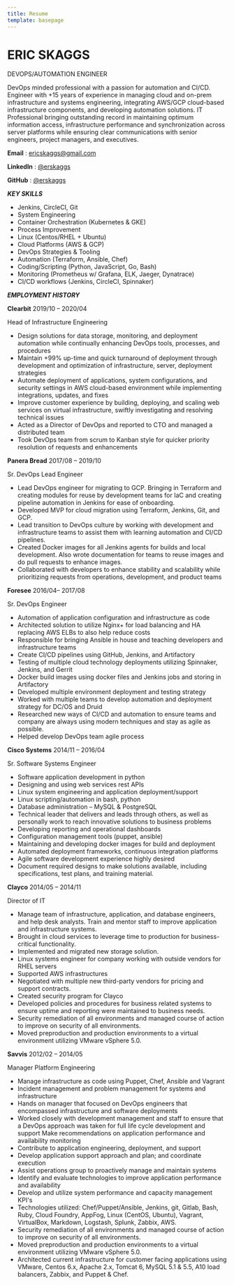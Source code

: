 ```yaml
---
title: Resume
template: basepage
---
```


# ERIC SKAGGS
DEVOPS/AUTOMATION ENGINEER

DevOps minded professional with a passion for automation and CI/CD. Engineer with +15 years of experience in managing cloud and on-prem infrastructure and systems engineering, integrating AWS/GCP cloud-based infrastructure components, and developing automation solutions. IT Professional bringing outstanding record in maintaining optimum information access, infrastructure performance and synchronization across server platforms while ensuring clear communications with senior engineers, project managers, and executives.

**Email** : ericskaggs@gmail.com

**LinkedIn** : [@erskaggs](https://www.linkedin.com/in/erskaggs/)

**GitHub** : [@erskaggs](https://github.com/erskaggs)

***KEY SKILLS***

- Jenkins, CircleCI, Git
- System Engineering
- Container Orchestration (Kubernetes &amp; GKE)
- Process Improvement
- Linux (Centos/RHEL + Ubuntu)
- Cloud Platforms (AWS &amp; GCP)
- DevOps Strategies &amp; Tooling
- Automation (Terraform, Ansible, Chef)
- Coding/Scripting (Python, JavaScript, Go, Bash)
- Monitoring (Prometheus w/ Grafana, ELK, Jaeger, Dynatrace)
- CI/CD workflows (Jenkins, CircleCI, Spinnaker)

***EMPLOYMENT HISTORY***

**Clearbit** 2019/10 – 2020/04

Head of Infrastructure Engineering

- Design solutions for data storage, monitoring, and deployment automation while continually enhancing DevOps tools, processes, and procedures
- Maintain +99% up-time and quick turnaround of deployment through development and optimization of infrastructure, server, deployment strategies
- Automate deployment of applications, system configurations, and security settings in AWS cloud-based environment while implementing integrations, updates, and fixes
- Improve customer experience by building, deploying, and scaling web services on virtual infrastructure, swiftly investigating and resolving technical issues
- Acted as a Director of DevOps and reported to CTO and managed a distributed team
- Took DevOps team from scrum to Kanban style for quicker priority resolution of requests and enhancements

**Panera Bread** 2017/08 – 2019/10

Sr. DevOps Lead Engineer

- Lead DevOps engineer for migrating to GCP. Bringing in Terraform and creating modules for reuse by development teams for IaC and creating pipeline automation in Jenkins for ease of onboarding.
- Developed MVP for cloud migration using Terraform, Jenkins, Git, and GCP.
- Lead transition to DevOps culture by working with development and infrastructure teams to assist them with learning automation and CI/CD pipelines.
- Created Docker images for all Jenkins agents for builds and local development. Also wrote documentation for teams to reuse images and do pull requests to enhance images.
- Collaborated with developers to enhance stability and scalability while prioritizing requests from operations, development, and product teams

**Foresee** 2016/04– 2017/08

Sr. DevOps Engineer

- Automation of application configuration and infrastructure as code
- Architected solution to utilize Nginx+ for load balancing and HA replacing AWS ELBs to also help reduce costs
- Responsible for bringing Ansible in house and teaching developers and infrastructure teams
- Create CI/CD pipelines using GitHub, Jenkins, and Artifactory
- Testing of multiple cloud technology deployments utilizing Spinnaker, Jenkins, and Gerrit
- Docker build images using docker files and Jenkins jobs and storing in Artifactory
- Developed multiple environment deployment and testing strategy
- Worked with multiple teams to develop automation and deployment strategy for DC/OS and Druid
- Researched new ways of CI/CD and automation to ensure teams and company are always using modern techniques and stay as agile as possible.
- Helped develop DevOps team agile process

**Cisco Systems** 2014/11 – 2016/04

Sr. Software Systems Engineer

- Software application development in python
- Designing and using web services rest APIs
- Linux system engineering and application deployment/support
- Linux scripting/automation in bash, python
- Database administration – MySQL &amp; PostgreSQL
- Technical leader that delivers and leads through others, as well as personally work to reach innovative solutions to business problems
- Developing reporting and operational dashboards
- Configuration management tools (puppet, ansible)
- Maintaining and developing docker images for build and deployment
- Automated deployment frameworks, continuous integration platforms
- Agile software development experience highly desired
- Document required designs to make solutions available, including specifications, test plans, and training material.

**Clayco** 2014/05 – 2014/11

Director of IT

- Manage team of infrastructure, application, and database engineers, and help desk analysts. Train and mentor staff to improve application and infrastructure systems.
- Brought in cloud services to leverage time to production for business-critical functionality.
- Implemented and migrated new storage solution.
- Linux systems engineer for company working with outside vendors for RHEL servers
- Supported AWS infrastructures
- Negotiated with multiple new third-party vendors for pricing and support contracts.
- Created security program for Clayco
- Developed policies and procedures for business related systems to ensure uptime and reporting were maintained to business needs.
- Security remediation of all environments and managed course of action to improve on security of all environments.
- Moved preproduction and production environments to a virtual environment utilizing VMware vSphere 5.0.

**Savvis** 2012/02 – 2014/05

Manager Platform Engineering

- Manage infrastructure as code using Puppet, Chef, Ansible and Vagrant
- Incident management and problem management for systems and infrastructure
- Hands on manager that focused on DevOps engineers that encompassed infrastructure and software deployments
- Worked closely with development management and staff to ensure that a DevOps approach was taken for full life cycle development and support Make recommendations on application performance and availability monitoring
- Contribute to application engineering, deployment, and support
- Develop application support approach and plan; and coordinate execution
- Assist operations group to proactively manage and maintain systems
- Identify and evaluate technologies to improve application performance and availability
- Develop and utilize system performance and capacity management KPI&#39;s
- Technologies utilized: Chef/Puppet/Ansible, Jenkins, git, Gitlab, Bash, Ruby, Cloud Foundry, AppFog, Linux (CentOS, Ubuntu), Vagrant, VirtualBox, Markdown, Logstash, Splunk, Zabbix, AWS.
- Security remediation of all environments and managed course of action to improve on security of all environments.
- Moved preproduction and production environments to a virtual environment utilizing VMware vSphere 5.0.
- Architected current infrastructure for customer facing applications using VMware, Centos 6.x, Apache 2.x, Tomcat 6, MySQL 5.1 &amp; 5.5, A10 load balancers, Zabbix, and Puppet &amp; Chef.